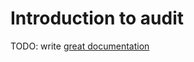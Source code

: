 # Introduction to audit

TODO: write [great documentation](http://jacobian.org/writing/great-documentation/what-to-write/)
